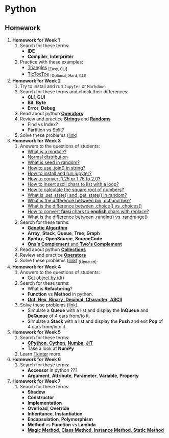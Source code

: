 # Python

## Homework

1. **Homework for Week 1**
   1. Search for these terms:
      - **IDE**
      - **Compiler**, **Interpreter**
   1. Practice with these examples:
      - [Triangles](/exercises/01/easy-01-triangle.py) <sub>[Easy, CLI]</sub>
      - [TicTocToe](/exercises/01/hard-01-xo-game.py) <sub>[Optional, Hard, CLI]</sub>
1. **Homework for Week 2**
   1. Try to install and run `Jupyter` or `Markdown`
   1. Search for these terms and check their differences:
      - **CLI**, **GUI**
      - **Bit**, **Byte**
      - **Error**, **Debug**
   1. Read about python [**Operators**](/lessons/python/concepts/operators)
   1. Review and practice [**Strings**](/lessons/python/concepts/string/) and [**Randoms**](/lessons/python/concepts/random/)
      - Find vs Index?
      - Partition vs Split?
   1. Solve these problems ([link](/exercises/exercise-general-week-02.py))
1. **Homework for Week 3**
   1. Answers to the questions of students:
      - [What is a module?](/students/questions/module-import.py)
      - [Normal distribution](/students/statistics/distribution/normal-distribution.py)
      - [What is seed in random?](/students/questions/random-seed.py)
      - [How to use .join() in string?](/students/questions/string-join.py)
      - [How to install and run jupyter?](/lessons/python/installation/README-FARSI.md)
      - [How to convert 1.25 or 1.75 to 2.0?](/students/questions/math-ceil.py)
      - [How to insert ascii chars to list with a loop?](/students/questions/string-ascii-loop.py)
      - [How to calculate the square root of numbers?](/students/questions/math-sqrt.py)
      - [What is .set_state() and .get_state() in random?](/students/questions/random-get-set-state.py)
      - [What is the difference between bin, oct and hex?](/lessons/algorithm/base/base-of-numbers.py)
      - [What is the difference between .choice() vs .choices()](/students/questions/random-choice-vs-choices.py)
      - [How to convert **farsi** chars to **english** chars with replace?](/students/questions/string-replace-english-numbers.py)
      - [What is the difference between .randint() vs .randrange()](/students/questions/random-randint-vs-randrange.py)
   1. Search for these terms:
      - [**Genetic Algorithm**](/lessons/algorithm/kinds/evolutionary/simple-genetic-algorithm.py)
      - **Array**, **Stack**, **Queue**, **Tree**, **Graph**
      - **Syntax**, **OpenSource**, **SourceCode**
      - [**Ons's Complement** and **Two's Complement**](/lessons/data-structure/ones-twos-complement.py)
   1. Read about python [**Collections**](/lessons/python/concepts/collections/)
   1. Review and practice [**Operators**](/lessons/python/concepts/operators)
   1. Solve these problems ([link](/exercises/exercise-general-week-03.py)) <sub>[Updated]</sub>.
1. **Homework for Week 4**
   1. Answers to the questions of students:
      - [Get object by id()](/students/questions/object-get-by-id.py)
   1. Search for these terms:
      - What is **Refactoring**?
      - **Function** vs **Method** in python.
      - [**Oct**, **Hex**, **Binary**, **Decimal**, **Character**, **ASCII**](/lessons/algorithm/base/base-of-numbers.py)
   1. Solve these problems ([link](/exercises/exercise-general-week-04.py)).
      - Simulate a **Queue** with a list and display the **InQueue** and **DeQueue** of 4 cars from/to it.
      - Simulate a **Stack** with a list and display the **Push** and exit **Pop** of 4 cars from/into it.
1. **Homework for Week 5**
   1. Search for these terms:
      - [**CPython**, **Cython**](/lessons/python/runtimes/test-cython.py), [**Numba**, **JIT**](/lessons/python/runtimes/test-numba.py)
      - Take a look at **NumPy**
   1. Learn [Tkinter](/lessons/python/modules/tkinter/README.md) more.
1. **Homework for Week 6**
   1. Search for these terms:
      - **Accessor** in python ???
      - **Argument**, **Attribute**, **Parameter**, **Variable**, **Property**
1. **Homework for Week 7**
   1. Search for these terms:
      - **Shadow**
      - **Constructor**
      - **Implementation**
      - **Overload**, **Override**
      - **Inheritance**, **Instantiation**
      - **Encapsulation**, **Polymorphism**
      - **Method** vs **Function** vs **Lambda**
      - [**Magic Method**, **Class Method**, **Instance Method**, **Static Method**](/lessons/python/concepts/object-oriented/types-of-methods.py)
